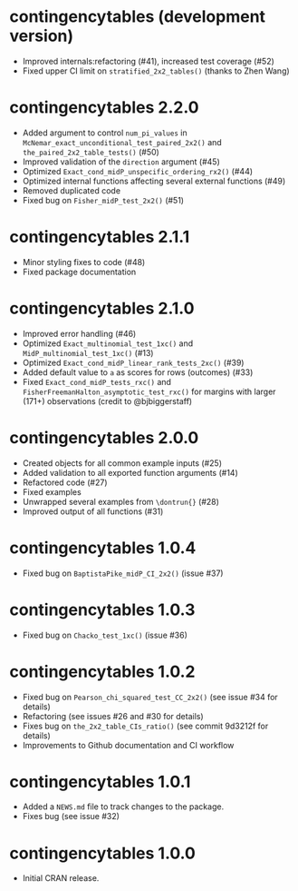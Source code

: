 # contingencytables (development version)

* Improved internals:refactoring (#41), increased test coverage (#52)
* Fixed upper CI limit on `stratified_2x2_tables()` (thanks to Zhen Wang)

# contingencytables 2.2.0

* Added argument to control `num_pi_values` in `McNemar_exact_unconditional_test_paired_2x2()` and `the_paired_2x2_table_tests()` (#50)
* Improved validation of the `direction` argument (#45)
* Optimized `Exact_cond_midP_unspecific_ordering_rx2()` (#44)
* Optimized internal functions affecting several external functions (#49)
* Removed duplicated code
* Fixed bug on `Fisher_midP_test_2x2()` (#51)

# contingencytables 2.1.1

* Minor styling fixes to code (#48)
* Fixed package documentation

# contingencytables 2.1.0

* Improved error handling (#46)
* Optimized `Exact_multinomial_test_1xc()` and `MidP_multinomial_test_1xc()` (#13)
* Optimized `Exact_cond_midP_linear_rank_tests_2xc()` (#39)
* Added default value to `a` as scores for rows (outcomes) (#33)
* Fixed `Exact_cond_midP_tests_rxc()` and `FisherFreemanHalton_asymptotic_test_rxc()` for margins with larger (171+) observations (credit to @bjbiggerstaff)

# contingencytables 2.0.0

* Created objects for all common example inputs (#25)
* Added validation to all exported function arguments (#14)
* Refactored code (#27)
* Fixed examples
* Unwrapped several examples from `\dontrun{}` (#28)
* Improved output of all functions (#31)

# contingencytables 1.0.4

* Fixed bug on `BaptistaPike_midP_CI_2x2()` (issue #37)

# contingencytables 1.0.3

* Fixed bug on `Chacko_test_1xc()` (issue #36)

# contingencytables 1.0.2

* Fixed bug on `Pearson_chi_squared_test_CC_2x2()` (see issue #34 for details)
* Refactoring (see issues #26 and #30 for details)
* Fixes bug on `the_2x2_table_CIs_ratio()` (see commit 9d3212f for details)
* Improvements to Github documentation and CI workflow

# contingencytables 1.0.1

* Added a `NEWS.md` file to track changes to the package.
* Fixes bug (see issue #32)

# contingencytables 1.0.0

* Initial CRAN release.
